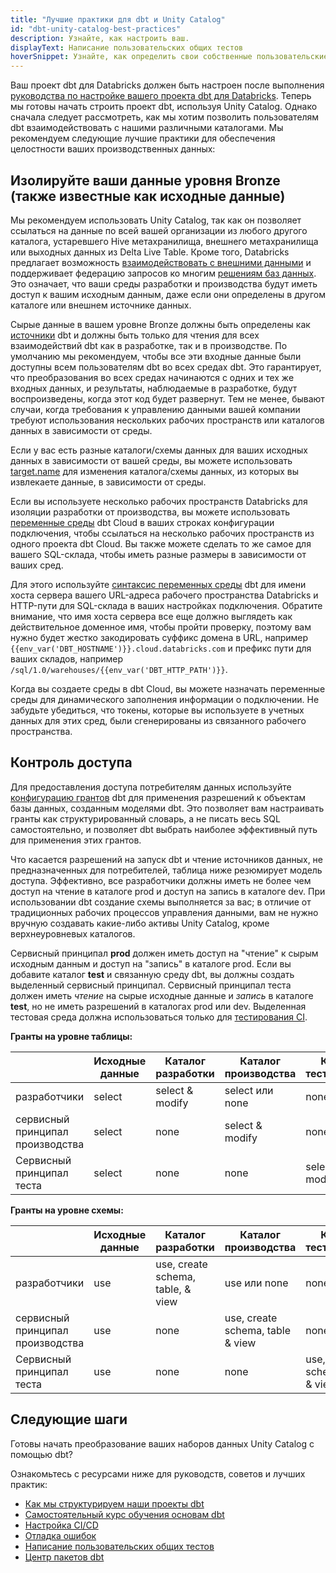 ```yaml
---
title: "Лучшие практики для dbt и Unity Catalog"
id: "dbt-unity-catalog-best-practices"
description: Узнайте, как настроить ваш.
displayText: Написание пользовательских общих тестов
hoverSnippet: Узнайте, как определить свои собственные пользовательские общие тесты.
---
```


Ваш проект dbt для Databricks должен быть настроен после выполнения [руководства по настройке вашего проекта dbt для Databricks](/guides/set-up-your-databricks-dbt-project). Теперь мы готовы начать строить проект dbt, используя Unity Catalog. Однако сначала следует рассмотреть, как мы хотим позволить пользователям dbt взаимодействовать с нашими различными каталогами. Мы рекомендуем следующие лучшие практики для обеспечения целостности ваших производственных данных:

## Изолируйте ваши данные уровня Bronze (также известные как исходные данные)

Мы рекомендуем использовать Unity Catalog, так как он позволяет ссылаться на данные по всей вашей организации из любого другого каталога, устаревшего Hive метахранилища, внешнего метахранилища или выходных данных из Delta Live Table. Кроме того, Databricks предлагает возможность [взаимодействовать с внешними данными](https://docs.databricks.com/external-data/index.html#interact-with-external-data-on-databricks) и поддерживает федерацию запросов ко многим [решениям баз данных](https://docs.databricks.com/query-federation/index.html#what-is-query-federation-for-databricks-sql). Это означает, что ваши среды разработки и производства будут иметь доступ к вашим исходным данным, даже если они определены в другом каталоге или внешнем источнике данных.

Сырые данные в вашем уровне Bronze должны быть определены как [источники](https://docs.getdbt.com/docs/build/sources) dbt и должны быть только для чтения для всех взаимодействий dbt как в разработке, так и в производстве. По умолчанию мы рекомендуем, чтобы все эти входные данные были доступны всем пользователям dbt во всех средах dbt. Это гарантирует, что преобразования во всех средах начинаются с одних и тех же входных данных, и результаты, наблюдаемые в разработке, будут воспроизведены, когда этот код будет развернут. Тем не менее, бывают случаи, когда требования к управлению данными вашей компании требуют использования нескольких рабочих пространств или каталогов данных в зависимости от среды.

Если у вас есть разные каталоги/схемы данных для ваших исходных данных в зависимости от вашей среды, вы можете использовать [target.name](https://docs.getdbt.com/reference/dbt-jinja-functions/target#use-targetname-to-change-your-source-database) для изменения каталога/схемы данных, из которых вы извлекаете данные, в зависимости от среды.

Если вы используете несколько рабочих пространств Databricks для изоляции разработки от производства, вы можете использовать [переменные среды](https://docs.getdbt.com/docs/build/environment-variables) dbt Cloud в ваших строках конфигурации подключения, чтобы ссылаться на несколько рабочих пространств из одного проекта dbt Cloud. Вы также можете сделать то же самое для вашего SQL-склада, чтобы иметь разные размеры в зависимости от ваших сред.

Для этого используйте [синтаксис переменных среды](https://docs.getdbt.com/docs/dbt-cloud/using-dbt-cloud/cloud-environment-variables#special-environment-variables) dbt для имени хоста сервера вашего URL-адреса рабочего пространства Databricks и HTTP-пути для SQL-склада в ваших настройках подключения. Обратите внимание, что имя хоста сервера все еще должно выглядеть как действительное доменное имя, чтобы пройти проверку, поэтому вам нужно будет жестко закодировать суффикс домена в URL, например `{{env_var('DBT_HOSTNAME')}}.cloud.databricks.com` и префикс пути для ваших складов, например `/sql/1.0/warehouses/{{env_var('DBT_HTTP_PATH')}}`.

<Lightbox src="/img/guides/databricks-guides/databricks-connection-env-vars.png" title="Использование синтаксиса переменных среды в конфигурациях подключения" />

Когда вы создаете среды в dbt Cloud, вы можете назначать переменные среды для динамического заполнения информации о подключении. Не забудьте убедиться, что токены, которые вы используете в учетных данных для этих сред, были сгенерированы из связанного рабочего пространства.

<Lightbox src="/img/guides/databricks-guides/databricks-env-variables.png" title="Определение значений переменных среды по умолчанию" />

## Контроль доступа

Для предоставления доступа потребителям данных используйте [конфигурацию грантов](https://docs.getdbt.com/reference/resource-configs/grants) dbt для применения разрешений к объектам базы данных, созданным моделями dbt. Это позволяет вам настраивать гранты как структурированный словарь, а не писать весь SQL самостоятельно, и позволяет dbt выбрать наиболее эффективный путь для применения этих грантов.

Что касается разрешений на запуск dbt и чтение источников данных, не предназначенных для потребителей, таблица ниже резюмирует модель доступа. Эффективно, все разработчики должны иметь не более чем доступ на чтение в каталоге prod и доступ на запись в каталоге dev. При использовании dbt создание схемы выполняется за вас; в отличие от традиционных рабочих процессов управления данными, вам не нужно вручную создавать какие-либо активы Unity Catalog, кроме верхнеуровневых каталогов.

Сервисный принципал **prod** должен иметь доступ на "чтение" к сырым исходным данным и доступ на "запись" в каталоге prod. Если вы добавите каталог **test** и связанную среду dbt, вы должны создать выделенный сервисный принципал. Сервисный принципал теста должен иметь *чтение* на сырые исходные данные и *запись* в каталоге **test**, но не иметь разрешений в каталогах prod или dev. Выделенная тестовая среда должна использоваться только для [тестирования CI](https://www.getdbt.com/blog/adopting-ci-cd-with-dbt-cloud/).

**Гранты на уровне таблицы:**

|  | Исходные данные | Каталог разработки | Каталог производства | Каталог тестирования |
| --- | --- | --- | --- | --- |
| разработчики | select | select & modify | select или none | none |
| сервисный принципал производства | select | none | select & modify | none |
| Сервисный принципал теста | select | none | none | select & modify |

**Гранты на уровне схемы:**

|  | Исходные данные | Каталог разработки | Каталог производства | Каталог тестирования |
| --- | --- | --- | --- | --- |
| разработчики | use | use, create schema, table, & view | use или none | none |
| сервисный принципал производства | use | none | use, create schema, table & view | none |
| Сервисный принципал теста | use | none | none | use, create schema, table & view |

## Следующие шаги

Готовы начать преобразование ваших наборов данных Unity Catalog с помощью dbt?

Ознакомьтесь с ресурсами ниже для руководств, советов и лучших практик:

- [Как мы структурируем наши проекты dbt](/best-practices/how-we-structure/1-guide-overview)
- [Самостоятельный курс обучения основам dbt](https://learn.getdbt.com/courses/dbt-fundamentals)
- [Настройка CI/CD](/guides/custom-cicd-pipelines)
- [Отладка ошибок](/guides/debug-errors)
- [Написание пользовательских общих тестов](/best-practices/writing-custom-generic-tests)
- [Центр пакетов dbt](https://hub.getdbt.com/)